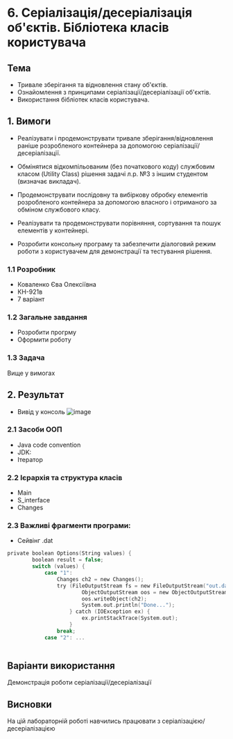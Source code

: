 # 6. Серіалізація/десеріалізація об'єктів. Бібліотека класів користувача
## Тема
* Тривале зберігання та відновлення стану об'єктів.
* Ознайомлення з принципами серіалізації/десеріалізації об'єктів.
* Використання бібліотек класів користувача.

## 1. Вимоги
* Реалізувати і продемонструвати тривале зберігання/відновлення раніше розробленого контейнера за допомогою серіалізації/десеріалізації.

* Обмінятися відкомпільованим (без початкового коду) службовим класом (Utility Class) рішення задачі л.р. №3 з іншим студентом (визначає викладач).

* Продемонструвати послідовну та вибіркову обробку елементів розробленого контейнера за допомогою власного і отриманого за обміном службового класу.

* Реалізувати та продемонструвати порівняння, сортування та пошук елементів у контейнері.

* Розробити консольну програму та забезпечити діалоговий режим роботи з користувачем для демонстрації та тестування рішення.

### 1.1 Розробник
* Коваленко Єва Олексіївна
* КН-921в
* 7 варіант
### 1.2 Загальне завдання
* Розробити прогрму
* Оформити роботу
### 1.3 Задача
Вище у вимогах
## 2. Результат
* Вивід у консоль
![image](https://user-images.githubusercontent.com/90566260/204084661-141c387b-8cff-4947-be7d-0e1bd05b65a6.png)

### 2.1 Засоби ООП
  
* Java code convention
* JDK:
* Ітератор
### 2.2 Ієрархія та структура класів
* Main
* S_interface
* Changes
### 2.3 Важливі фрагменти програми:
* Сейвінг .dat
```c
private boolean Options(String values) {
        boolean result = false;
        switch (values) {
            case "1":
            	Changes ch2 = new Changes();           
            	try (FileOutputStream fs = new FileOutputStream("out.dat");
            	    	ObjectOutputStream oos = new ObjectOutputStream(fs)){
            			oos.writeObject(ch2);
        	    		System.out.println("Done...");
            	    } catch (IOException ex) {
            	    	ex.printStackTrace(System.out);
            	    }
            	break;
            case "2": ...
	
```
## Варіанти використання
Демонстрація роботи серіалізації/десеріалізації
## Висновки
На цій лабораторній роботі навчились працювати з cеріалізацією/десеріалізацією
